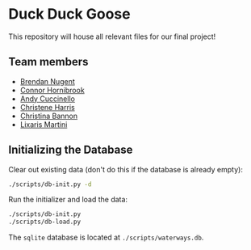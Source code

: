 # Duck Duck Goose

This repository will house all relevant files for our final project!

## Team members 

- [Brendan Nugent](https://github.com/nugentb7)
- [Connor Hornibrook](https://github.com/cfh294)
- [Andy Cuccinello](https://github.com/Djphoenix719)
- [Christene Harris](#)
- [Christina Bannon](#)
- [Lixaris Martini](#)

## Initializing the Database

Clear out existing data (don't do this if the database is already empty):

```bash
./scripts/db-init.py -d
```

Run the initializer and load the data:

```bash
./scripts/db-init.py
./scripts/db-load.py
```

The ```sqlite``` database is located at ```./scripts/waterways.db```.